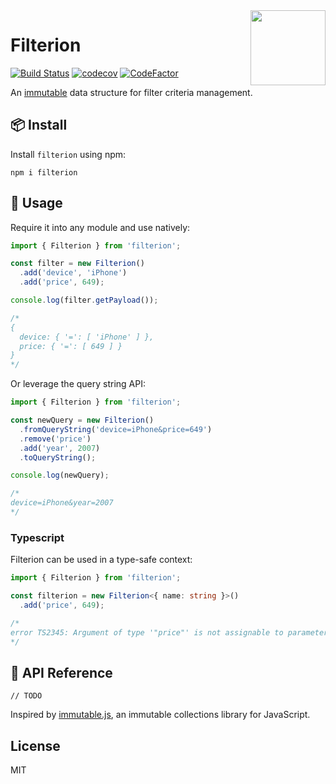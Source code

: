 <img width="120" src="https://github.com/prilutskiy/filterion/raw/master/assets/logo.svg?sanitize=true" align="right">

# Filterion
[![Build Status](https://travis-ci.com/prilutskiy/filterion.svg?branch=master)](https://travis-ci.com/prilutskiy/filterion)
[![codecov](https://codecov.io/gh/prilutskiy/filterion/branch/master/graph/badge.svg)](https://codecov.io/gh/prilutskiy/filterion)
[![CodeFactor](https://www.codefactor.io/repository/github/prilutskiy/filterion/badge)](https://www.codefactor.io/repository/github/prilutskiy/filterion)

<div>
An <a href="https://en.wikipedia.org/wiki/Immutable_object">immutable</a> data structure for filter criteria management.
</div>

## 📦 Install

Install `filterion` using npm:

```
npm i filterion
```

## 🔨 Usage

Require it into any module and use natively:

```javascript
import { Filterion } from 'filterion';

const filter = new Filterion()
  .add('device', 'iPhone')
  .add('price', 649);

console.log(filter.getPayload());

/*
{
  device: { '=': [ 'iPhone' ] },
  price: { '=': [ 649 ] }
}
*/
```

Or leverage the query string API:
```javascript
import { Filterion } from 'filterion';

const newQuery = new Filterion()
  .fromQueryString('device=iPhone&price=649')
  .remove('price')
  .add('year', 2007)
  .toQueryString();

console.log(newQuery);

/*
device=iPhone&year=2007
*/

```

### Typescript

Filterion can be used in a type-safe context:

```typescript
import { Filterion } from 'filterion';

const filterion = new Filterion<{ name: string }>()
  .add('price', 649);

/*
error TS2345: Argument of type '"price"' is not assignable to parameter of type '"name"'.
*/

```

## 📖 API Reference

```
// TODO
```

Inspired by [immutable.js](https://github.com/immutable-js/immutable-js), an immutable collections library for JavaScript.

## License
MIT

